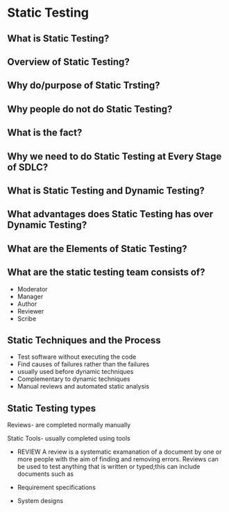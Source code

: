 
# Static Testing
## What is Static Testing?
## Overview of Static Testing?
## Why do/purpose of Static Trsting?
## Why people do not do Static Testing?
## What is the fact?
## Why we need to do Static Testing at Every Stage of SDLC?
## What is Static Testing and Dynamic Testing?
## What advantages does Static Testing has over Dynamic Testing?
## What are the Elements of Static Testing?
## What are the static testing team consists of?
- Moderator
- Manager
- Author
- Reviewer
- Scribe

## Static Techniques and the Process
- Test software without executing the code
- Find causes of failures rather than the failures
- usually used before dynamic techniques
- Complementary to dynamic techniques
- Manual reviews and automated static analysis

## Static Testing types

Reviews- are completed normally manually

Static Tools- usually completed using tools


- REVIEW
A review is a systematic examanation of a document by one or more people with the aim of finding and removing errors.
Reviews can be used to test anything that is written or typed;this can include documents such as 


- Requirement specifications

- System designs




